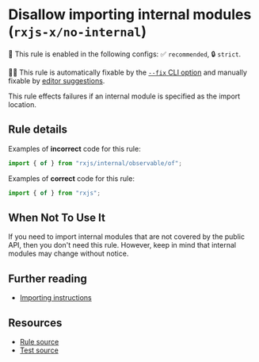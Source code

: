 # Disallow importing internal modules (`rxjs-x/no-internal`)

💼 This rule is enabled in the following configs: ✅ `recommended`, 🔒 `strict`.

🔧💡 This rule is automatically fixable by the [`--fix` CLI option](https://eslint.org/docs/latest/user-guide/command-line-interface#--fix) and manually fixable by [editor suggestions](https://eslint.org/docs/latest/use/core-concepts#rule-suggestions).

<!-- end auto-generated rule header -->

This rule effects failures if an internal module is specified as the import location.

## Rule details

Examples of **incorrect** code for this rule:

```ts
import { of } from "rxjs/internal/observable/of";
```

Examples of **correct** code for this rule:

```ts
import { of } from "rxjs";
```

## When Not To Use It

If you need to import internal modules that are not covered by the public API,
then you don't need this rule.
However, keep in mind that internal modules may change without notice.

## Further reading

- [Importing instructions](https://rxjs.dev/guide/importing)

## Resources

- [Rule source](https://github.com/JasonWeinzierl/eslint-plugin-rxjs-x/blob/main/src/rules/no-internal.ts)
- [Test source](https://github.com/JasonWeinzierl/eslint-plugin-rxjs-x/blob/main/tests/rules/no-internal.test.ts)
